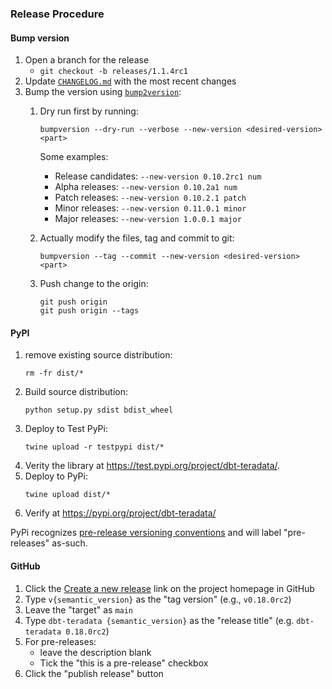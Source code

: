 ### Release Procedure

#### Bump version

1. Open a branch for the release
    - `git checkout -b releases/1.1.4rc1`
1. Update [`CHANGELOG.md`](CHANGELOG.md) with the most recent changes
1. Bump the version using [`bump2version`](https://github.com/c4urself/bump2version/#bump2version):
    1. Dry run first by running:
        ```
        bumpversion --dry-run --verbose --new-version <desired-version> <part>
        ```

        Some examples:
        - Release candidates: `--new-version 0.10.2rc1 num`
        - Alpha releases: `--new-version 0.10.2a1 num`
        - Patch releases: `--new-version 0.10.2.1 patch`
        - Minor releases: `--new-version 0.11.0.1 minor`
        - Major releases: `--new-version 1.0.0.1 major`
    1. Actually modify the files, tag and commit to git:
        ```
        bumpversion --tag --commit --new-version <desired-version> <part>
        ```
    1. Push change to the origin:
        ```
        git push origin
        git push origin --tags
        ```

#### PyPI

1. remove existing source distribution:
    ```
    rm -fr dist/*
    ```
1. Build source distribution:
    ```
    python setup.py sdist bdist_wheel
    ```
1. Deploy to Test PyPi:
    ```
    twine upload -r testpypi dist/*
    ```
1. Verity the library at https://test.pypi.org/project/dbt-teradata/.
1. Deploy to PyPi:
    ```
    twine upload dist/*
    ```
1. Verify at https://pypi.org/project/dbt-teradata/

PyPi recognizes [pre-release versioning conventions](https://packaging.python.org/guides/distributing-packages-using-setuptools/#pre-release-versioning) and will label "pre-releases" as-such.

#### GitHub

1. Click the [Create a new release](https://github.com/Teradata/dbt-teradata/releases/new) link on the project homepage in GitHub
1. Type `v{semantic_version}` as the "tag version" (e.g., `v0.18.0rc2`)
1. Leave the "target" as `main`
1. Type `dbt-teradata {semantic_version}` as the "release title" (e.g. `dbt-teradata 0.18.0rc2`)
1. For pre-releases:
    - leave the description blank
    - Tick the "this is a pre-release" checkbox
1. Click the "publish release" button
